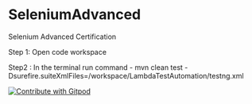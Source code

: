 # SeleniumAdvanced
Selenium Advanced Certification

Step 1: Open code workspace

Step2 : In the terminal run command - mvn clean test -Dsurefire.suiteXmlFiles=/workspace/LambdaTestAutomation/testng.xml

<a href="https://gitpod.io/#https://github.com/GuruprasadKini/LamdaTestSampleJava.git">
  <img
    src="https://img.shields.io/badge/Contribute%20with-Gitpod-908a85?logo=gitpod"
    alt="Contribute with Gitpod"
  />
</a>

